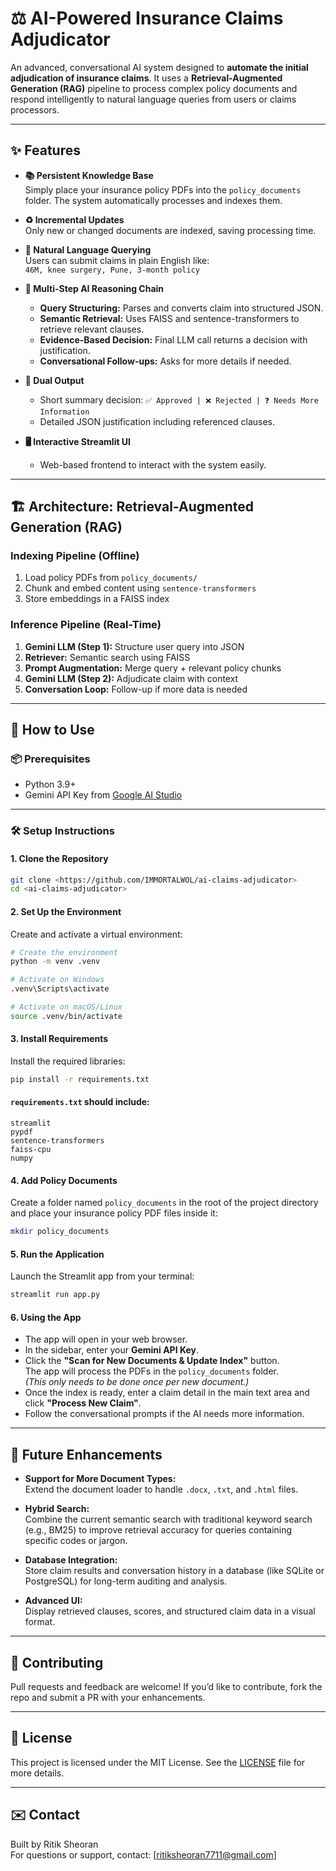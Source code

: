 # ⚖️ AI-Powered Insurance Claims Adjudicator

An advanced, conversational AI system designed to **automate the initial adjudication of insurance claims**. It uses a **Retrieval-Augmented Generation (RAG)** pipeline to process complex policy documents and respond intelligently to natural language queries from users or claims processors.

---

## ✨ Features

- **📚 Persistent Knowledge Base**  
  Simply place your insurance policy PDFs into the `policy_documents` folder. The system automatically processes and indexes them.

- **♻️ Incremental Updates**  
  Only new or changed documents are indexed, saving processing time.

- **💬 Natural Language Querying**  
  Users can submit claims in plain English like:  
  `46M, knee surgery, Pune, 3-month policy`

- **🧠 Multi-Step AI Reasoning Chain**
  - **Query Structuring:** Parses and converts claim into structured JSON.
  - **Semantic Retrieval:** Uses FAISS and sentence-transformers to retrieve relevant clauses.
  - **Evidence-Based Decision:** Final LLM call returns a decision with justification.
  - **Conversational Follow-ups:** Asks for more details if needed.

- **📝 Dual Output**
  - Short summary decision: `✅ Approved | ❌ Rejected | ❓ Needs More Information`
  - Detailed JSON justification including referenced clauses.

- **🖥️ Interactive Streamlit UI**
  - Web-based frontend to interact with the system easily.

---

## 🏗️ Architecture: Retrieval-Augmented Generation (RAG)

### Indexing Pipeline (Offline)

1. Load policy PDFs from `policy_documents/`
2. Chunk and embed content using `sentence-transformers`
3. Store embeddings in a FAISS index

### Inference Pipeline (Real-Time)

1. **Gemini LLM (Step 1):** Structure user query into JSON  
2. **Retriever:** Semantic search using FAISS  
3. **Prompt Augmentation:** Merge query + relevant policy chunks  
4. **Gemini LLM (Step 2):** Adjudicate claim with context  
5. **Conversation Loop:** Follow-up if more data is needed  

---

## 🚀 How to Use

### 📦 Prerequisites

- Python 3.9+
- Gemini API Key from [Google AI Studio](https://makersuite.google.com/)

---

### 🛠️ Setup Instructions

#### 1. Clone the Repository

```bash
git clone <https://github.com/IMMORTALWOL/ai-claims-adjudicator>
cd <ai-claims-adjudicator>
```

#### 2. Set Up the Environment

Create and activate a virtual environment:

```bash
# Create the environment
python -m venv .venv

# Activate on Windows
.venv\Scripts\activate

# Activate on macOS/Linux
source .venv/bin/activate
```

#### 3. Install Requirements

Install the required libraries:

```bash
pip install -r requirements.txt
```

#### `requirements.txt` should include:

```
streamlit
pypdf
sentence-transformers
faiss-cpu
numpy
```

#### 4. Add Policy Documents

Create a folder named `policy_documents` in the root of the project directory and place your insurance policy PDF files inside it:

```bash
mkdir policy_documents
```

#### 5. Run the Application

Launch the Streamlit app from your terminal:

```bash
streamlit run app.py
```

#### 6. Using the App

- The app will open in your web browser.
- In the sidebar, enter your **Gemini API Key**.
- Click the **"Scan for New Documents & Update Index"** button.  
  The app will process the PDFs in the `policy_documents` folder.  
  *(This only needs to be done once per new document.)*
- Once the index is ready, enter a claim detail in the main text area and click **"Process New Claim"**.
- Follow the conversational prompts if the AI needs more information.

---

## 🔮 Future Enhancements

- **Support for More Document Types:**  
  Extend the document loader to handle `.docx`, `.txt`, and `.html` files.

- **Hybrid Search:**  
  Combine the current semantic search with traditional keyword search (e.g., BM25) to improve retrieval accuracy for queries containing specific codes or jargon.

- **Database Integration:**  
  Store claim results and conversation history in a database (like SQLite or PostgreSQL) for long-term auditing and analysis.

- **Advanced UI:**  
  Display retrieved clauses, scores, and structured claim data in a visual format.

---

## 🤝 Contributing

Pull requests and feedback are welcome! If you’d like to contribute, fork the repo and submit a PR with your enhancements.

---

## 📜 License

This project is licensed under the MIT License. See the [LICENSE](LICENSE) file for more details.

---

## ✉️ Contact

Built by Ritik Sheoran  
For questions or support, contact: [ritiksheoran7711@gmail.com]
